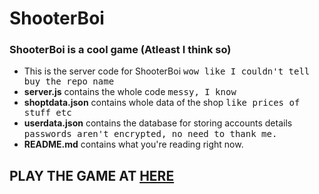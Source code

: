 # ShooterBoi
### ShooterBoi is a cool game (Atleast I think so)
* This is the server code for ShooterBoi <kbd>wow like I couldn't tell buy the repo name</kbd>
* **server.js** contains the whole code <kbd>messy, I know</kbd>
* **shoptdata.json** contains whole data of the shop <kbd>like prices of stuff etc</kbd>
* **userdata.json** contains the database for storing accounts details <kbd>passwords aren't encrypted, no need to thank me.</kbd>
* **README.md** contains what you're reading right now.

## PLAY THE GAME AT [HERE](https://shooterboi.netlify.app)

